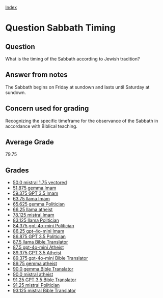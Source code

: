 
[Index](../../index.md)
# Question Sabbath Timing
## Question
What is the timing of the Sabbath according to Jewish tradition?

## Answer from notes
The Sabbath begins on Friday at sundown and lasts until Saturday at sundown.

## Concern used for grading
Recognizing the specific timeframe for the observance of the Sabbath in accordance with Biblical teaching.

## Average Grade
79.75

## Grades
 * [50.0 mistral 1.75 vectored](../answers/mistral_1.75_vectored/Sabbath_Timing.md)
 * [51.875 gemma Imam](../answers/gemma_Imam/Sabbath_Timing.md)
 * [59.375 GPT 3.5 Imam](../answers/GPT_3.5_Imam/Sabbath_Timing.md)
 * [63.75 llama Imam](../answers/llama_Imam/Sabbath_Timing.md)
 * [65.625 gemma Politician](../answers/gemma_Politician/Sabbath_Timing.md)
 * [66.25 llama atheist](../answers/llama_atheist/Sabbath_Timing.md)
 * [78.125 mistral Imam](../answers/mistral_Imam/Sabbath_Timing.md)
 * [83.125 llama Politician](../answers/llama_Politician/Sabbath_Timing.md)
 * [84.375 gpt-4o-mini Politician](../answers/gpt-4o-mini_Politician/Sabbath_Timing.md)
 * [86.25 gpt-4o-mini Imam](../answers/gpt-4o-mini_Imam/Sabbath_Timing.md)
 * [86.875 GPT 3.5 Politician](../answers/GPT_3.5_Politician/Sabbath_Timing.md)
 * [87.5 llama Bible Translator](../answers/llama_Bible_Translator/Sabbath_Timing.md)
 * [87.5 gpt-4o-mini Atheist](../answers/gpt-4o-mini_Atheist/Sabbath_Timing.md)
 * [89.375 GPT 3.5 Atheist](../answers/GPT_3.5_Atheist/Sabbath_Timing.md)
 * [89.375 gpt-4o-mini Bible Translator](../answers/gpt-4o-mini_Bible_Translator/Sabbath_Timing.md)
 * [89.75 gemma atheist](../answers/gemma_atheist/Sabbath_Timing.md)
 * [90.0 gemma Bible Translator](../answers/gemma_Bible_Translator/Sabbath_Timing.md)
 * [90.0 mistral atheist](../answers/mistral_atheist/Sabbath_Timing.md)
 * [91.25 GPT 3.5 Bible Translator](../answers/GPT_3.5_Bible_Translator/Sabbath_Timing.md)
 * [91.25 mistral Politician](../answers/mistral_Politician/Sabbath_Timing.md)
 * [93.125 mistral Bible Translator](../answers/mistral_Bible_Translator/Sabbath_Timing.md)

